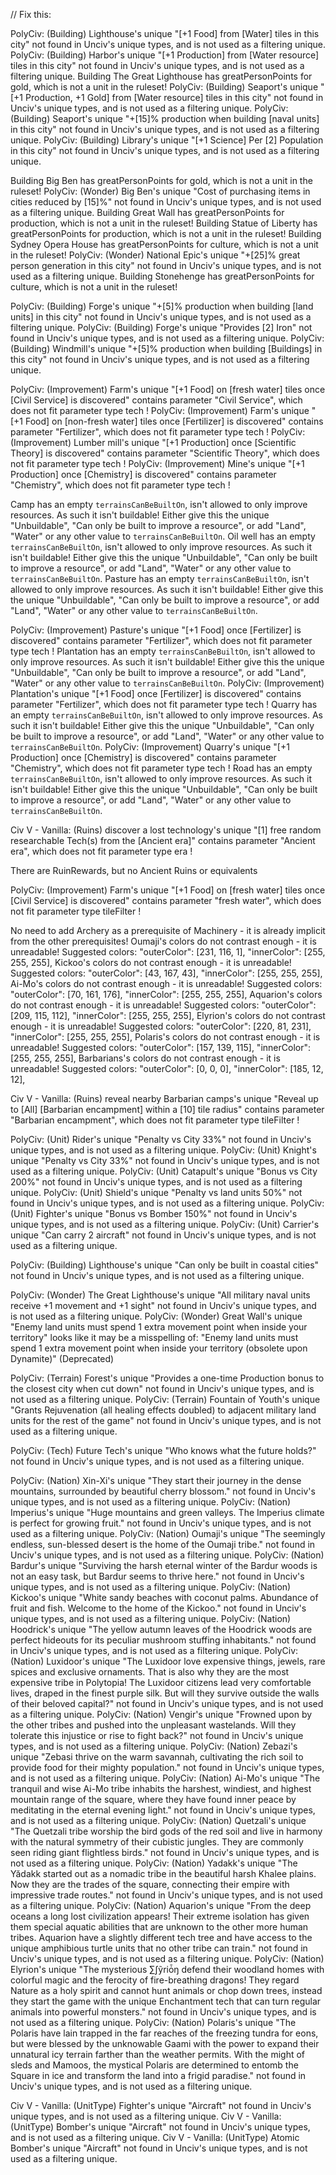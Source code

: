 // Fix this:

PolyCiv: (Building) Lighthouse's unique "[+1 Food] from [Water] tiles in this city" not found in Unciv's unique types, and is not used as a filtering unique.
PolyCiv: (Building) Harbor's unique "[+1 Production] from [Water resource] tiles in this city" not found in Unciv's unique types, and is not used as a filtering unique.
Building The Great Lighthouse has greatPersonPoints for gold, which is not a unit in the ruleset!
PolyCiv: (Building) Seaport's unique "[+1 Production, +1 Gold] from [Water resource] tiles in this city" not found in Unciv's unique types, and is not used as a filtering unique.
PolyCiv: (Building) Seaport's unique "+[15]% production when building [naval units] in this city" not found in Unciv's unique types, and is not used as a filtering unique.
PolyCiv: (Building) Library's unique "[+1 Science] Per [2] Population in this city" not found in Unciv's unique types, and is not used as a filtering unique.


Building Big Ben has greatPersonPoints for gold, which is not a unit in the ruleset!
PolyCiv: (Wonder) Big Ben's unique "Cost of purchasing items in cities reduced by [15]%" not found in Unciv's unique types, and is not used as a filtering unique.
Building Great Wall has greatPersonPoints for production, which is not a unit in the ruleset!
Building Statue of Liberty has greatPersonPoints for production, which is not a unit in the ruleset!
Building Sydney Opera House has greatPersonPoints for culture, which is not a unit in the ruleset!
PolyCiv: (Wonder) National Epic's unique "+[25]% great person generation in this city" not found in Unciv's unique types, and is not used as a filtering unique.
Building Stonehenge has greatPersonPoints for culture, which is not a unit in the ruleset!

PolyCiv: (Building) Forge's unique "+[5]% production when building [land units] in this city" not found in Unciv's unique types, and is not used as a filtering unique.
PolyCiv: (Building) Forge's unique "Provides [2] Iron" not found in Unciv's unique types, and is not used as a filtering unique.
PolyCiv: (Building) Windmill's unique "+[5]% production when building [Buildings] in this city" not found in Unciv's unique types, and is not used as a filtering unique.

PolyCiv: (Improvement) Farm's unique "[+1 Food] on [fresh water] tiles once [Civil Service] is discovered" contains parameter "Civil Service", which does not fit parameter type tech !
PolyCiv: (Improvement) Farm's unique "[+1 Food] on [non-fresh water] tiles once [Fertilizer] is discovered" contains parameter "Fertilizer", which does not fit parameter type tech !
PolyCiv: (Improvement) Lumber mill's unique "[+1 Production] once [Scientific Theory] is discovered" contains parameter "Scientific Theory", which does not fit parameter type tech !
PolyCiv: (Improvement) Mine's unique "[+1 Production] once [Chemistry] is discovered" contains parameter "Chemistry", which does not fit parameter type tech !

Camp has an empty `terrainsCanBeBuiltOn`, isn't allowed to only improve resources. As such it isn't buildable! Either give this the unique "Unbuildable", "Can only be built to improve a resource", or add "Land", "Water" or any other value to `terrainsCanBeBuiltOn`.
Oil well has an empty `terrainsCanBeBuiltOn`, isn't allowed to only improve resources. As such it isn't buildable! Either give this the unique "Unbuildable", "Can only be built to improve a resource", or add "Land", "Water" or any other value to `terrainsCanBeBuiltOn`.
Pasture has an empty `terrainsCanBeBuiltOn`, isn't allowed to only improve resources. As such it isn't buildable! Either give this the unique "Unbuildable", "Can only be built to improve a resource", or add "Land", "Water" or any other value to `terrainsCanBeBuiltOn`.

PolyCiv: (Improvement) Pasture's unique "[+1 Food] once [Fertilizer] is discovered" contains parameter "Fertilizer", which does not fit parameter type tech !
Plantation has an empty `terrainsCanBeBuiltOn`, isn't allowed to only improve resources. As such it isn't buildable! Either give this the unique "Unbuildable", "Can only be built to improve a resource", or add "Land", "Water" or any other value to `terrainsCanBeBuiltOn`.
PolyCiv: (Improvement) Plantation's unique "[+1 Food] once [Fertilizer] is discovered" contains parameter "Fertilizer", which does not fit parameter type tech !
Quarry has an empty `terrainsCanBeBuiltOn`, isn't allowed to only improve resources. As such it isn't buildable! Either give this the unique "Unbuildable", "Can only be built to improve a resource", or add "Land", "Water" or any other value to `terrainsCanBeBuiltOn`.
PolyCiv: (Improvement) Quarry's unique "[+1 Production] once [Chemistry] is discovered" contains parameter "Chemistry", which does not fit parameter type tech !
Road has an empty `terrainsCanBeBuiltOn`, isn't allowed to only improve resources. As such it isn't buildable! Either give this the unique "Unbuildable", "Can only be built to improve a resource", or add "Land", "Water" or any other value to `terrainsCanBeBuiltOn`.

Civ V - Vanilla: (Ruins) discover a lost technology's unique "[1] free random researchable Tech(s) from the [Ancient era]" contains parameter "Ancient era", which does not fit parameter type era !

There are RuinRewards, but no Ancient Ruins or equivalents

PolyCiv: (Improvement) Farm's unique "[+1 Food] on [fresh water] tiles once [Civil Service] is discovered" contains parameter "fresh water", which does not fit parameter type tileFilter !

No need to add Archery as a prerequisite of Machinery - it is already implicit from the other prerequisites!
Oumaji's colors do not contrast enough - it is unreadable!
Suggested colors: 
		"outerColor": [231, 116, 1],
		"innerColor": [255, 255, 255],
Kickoo's colors do not contrast enough - it is unreadable!
Suggested colors: 
		"outerColor": [43, 167, 43],
		"innerColor": [255, 255, 255],
Ai-Mo's colors do not contrast enough - it is unreadable!
Suggested colors: 
		"outerColor": [70, 161, 176],
		"innerColor": [255, 255, 255],
Aquarion's colors do not contrast enough - it is unreadable!
Suggested colors: 
		"outerColor": [209, 115, 112],
		"innerColor": [255, 255, 255],
Elyrion's colors do not contrast enough - it is unreadable!
Suggested colors: 
		"outerColor": [220, 81, 231],
		"innerColor": [255, 255, 255],
Polaris's colors do not contrast enough - it is unreadable!
Suggested colors: 
		"outerColor": [157, 139, 115],
		"innerColor": [255, 255, 255],
Barbarians's colors do not contrast enough - it is unreadable!
Suggested colors: 
		"outerColor": [0, 0, 0],
		"innerColor": [185, 12, 12],


Civ V - Vanilla: (Ruins) reveal nearby Barbarian camps's unique "Reveal up to [All] [Barbarian encampment] within a [10] tile radius" contains parameter "Barbarian encampment", which does not fit parameter type tileFilter !


PolyCiv: (Unit) Rider's unique "Penalty vs City 33%" not found in Unciv's unique types, and is not used as a filtering unique.
PolyCiv: (Unit) Knight's unique "Penalty vs City 33%" not found in Unciv's unique types, and is not used as a filtering unique.
PolyCiv: (Unit) Catapult's unique "Bonus vs City 200%" not found in Unciv's unique types, and is not used as a filtering unique.
PolyCiv: (Unit) Shield's unique "Penalty vs land units 50%" not found in Unciv's unique types, and is not used as a filtering unique.
PolyCiv: (Unit) Fighter's unique "Bonus vs Bomber 150%" not found in Unciv's unique types, and is not used as a filtering unique.
PolyCiv: (Unit) Carrier's unique "Can carry 2 aircraft" not found in Unciv's unique types, and is not used as a filtering unique.


PolyCiv: (Building) Lighthouse's unique "Can only be built in coastal cities" not found in Unciv's unique types, and is not used as a filtering unique.

PolyCiv: (Wonder) The Great Lighthouse's unique "All military naval units receive +1 movement and +1 sight" not found in Unciv's unique types, and is not used as a filtering unique.
PolyCiv: (Wonder) Great Wall's unique "Enemy land units must spend 1 extra movement point when inside your territory" looks like it may be a misspelling of:
	"Enemy land units must spend 1 extra movement point when inside your territory (obsolete upon Dynamite)" (Deprecated)

PolyCiv: (Terrain) Forest's unique "Provides a one-time Production bonus to the closest city when cut down" not found in Unciv's unique types, and is not used as a filtering unique.
PolyCiv: (Terrain) Fountain of Youth's unique "Grants Rejuvenation (all healing effects doubled) to adjacent military land units for the rest of the game" not found in Unciv's unique types, and is not used as a filtering unique.

PolyCiv: (Tech) Future Tech's unique "Who knows what the future holds?" not found in Unciv's unique types, and is not used as a filtering unique.

PolyCiv: (Nation) Xin-Xi's unique "They start their journey in the dense mountains, surrounded by beautiful cherry blossom." not found in Unciv's unique types, and is not used as a filtering unique.
PolyCiv: (Nation) Imperius's unique "Huge mountains and green valleys. The Imperius climate is perfect for growing fruit." not found in Unciv's unique types, and is not used as a filtering unique.
PolyCiv: (Nation) Oumaji's unique "The seemingly endless, sun-blessed desert is the home of the Oumaji tribe." not found in Unciv's unique types, and is not used as a filtering unique.
PolyCiv: (Nation) Bardur's unique "Surviving the harsh eternal winter of the Bardur woods is not an easy task, but Bardur seems to thrive here." not found in Unciv's unique types, and is not used as a filtering unique.
PolyCiv: (Nation) Kickoo's unique "White sandy beaches with coconut palms. Abundance of fruit and fish. Welcome to the home of the Kickoo." not found in Unciv's unique types, and is not used as a filtering unique.
PolyCiv: (Nation) Hoodrick's unique "The yellow autumn leaves of the Hoodrick woods are perfect hideouts for its peculiar mushroom stuffing inhabitants." not found in Unciv's unique types, and is not used as a filtering unique.
PolyCiv: (Nation) Luxidoor's unique "The Luxidoor love expensive things, jewels, rare spices and exclusive ornaments. That is also why they are the most expensive tribe in Polytopia!
The Luxidoor citizens lead very comfortable lives, draped in the finest purple silk. But will they survive outside the walls of their beloved capital?" not found in Unciv's unique types, and is not used as a filtering unique.
PolyCiv: (Nation) Vengir's unique "Frowned upon by the other tribes and pushed into the unpleasant wastelands. Will they tolerate this injustice or rise to fight back?" not found in Unciv's unique types, and is not used as a filtering unique.
PolyCiv: (Nation) Zebazi's unique "Zebasi thrive on the warm savannah, cultivating the rich soil to provide food for their mighty population." not found in Unciv's unique types, and is not used as a filtering unique.
PolyCiv: (Nation) Ai-Mo's unique "The tranquil and wise Ai-Mo tribe inhabits the harshest, windiest, and highest mountain range of the square, where they have found inner peace by meditating in the eternal evening light." not found in Unciv's unique types, and is not used as a filtering unique.
PolyCiv: (Nation) Quetzali's unique "The Quetzali tribe worship the bird gods of the red soil and live in harmony with the natural symmetry of their cubistic jungles. They are commonly seen riding giant flightless birds." not found in Unciv's unique types, and is not used as a filtering unique.
PolyCiv: (Nation) Yadakk's unique "The Yădakk started out as a nomadic tribe in the beautiful harsh Khalee plains. Now they are the trades of the square, connecting their empire with impressive trade routes." not found in Unciv's unique types, and is not used as a filtering unique.
PolyCiv: (Nation) Aquarion's unique "From the deep oceans a long lost civilization appears! Their extreme isolation has given them special aquatic abilities that are unknown to the other more human tribes.
Aquarion have a slightly different tech tree and have access to the unique amphibious turtle units that no other tribe can train." not found in Unciv's unique types, and is not used as a filtering unique.
PolyCiv: (Nation) Elyrion's unique "The mysterious ∑∫ỹriȱŋ defend their woodland homes with colorful magic and the ferocity of fire-breathing dragons! They regard Nature as a holy spirit and cannot hunt animals or chop down trees, instead they start the game with the unique Enchantment tech that can turn regular animals into powerful monsters." not found in Unciv's unique types, and is not used as a filtering unique.
PolyCiv: (Nation) Polaris's unique "The Polaris have lain trapped in the far reaches of the freezing tundra for eons, but were blessed by the unknowable Gaami with the power to expand their unnatural icy terrain farther than the weather permits.
With the might of sleds and Mamoos, the mystical Polaris are determined to entomb the Square in ice and transform the land into a frigid paradise." not found in Unciv's unique types, and is not used as a filtering unique.

Civ V - Vanilla: (UnitType) Fighter's unique "Aircraft" not found in Unciv's unique types, and is not used as a filtering unique.
Civ V - Vanilla: (UnitType) Bomber's unique "Aircraft" not found in Unciv's unique types, and is not used as a filtering unique.
Civ V - Vanilla: (UnitType) Atomic Bomber's unique "Aircraft" not found in Unciv's unique types, and is not used as a filtering unique.
